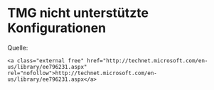 # TMG nicht unterstützte Konfigurationen

Quelle:

```
<a class="external free" href="http://technet.microsoft.com/en-us/library/ee796231.aspx" rel="nofollow">http://technet.microsoft.com/en-us/library/ee796231.aspx</a>
```